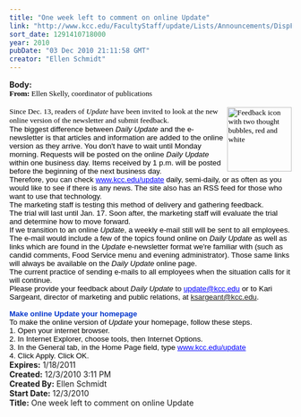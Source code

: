 ```yaml
---
title: "One week left to comment on online Update"
link: "http://www.kcc.edu/FacultyStaff/update/Lists/Announcements/DispForm.aspx?ID=22"
sort_date: 1291410718000
year: 2010
pubDate: "03 Dec 2010 21:11:58 GMT"
creator: "Ellen Schmidt"
---
```


<div><b>Body:</b> <div class=ExternalClass1C351E4CD00C4EA2B66BFC31A622A87D>
<div>
<p class=MsoNormal style="margin:0in 0in 0pt"><span style="font-size:10pt;color:black;font-family:'Tahoma','sans-serif'"><strong>From:</strong> Ellen Skelly, coordinator of publications</span></p><span style="font-size:10pt;color:black;font-family:'Tahoma','sans-serif'">
<p class=MsoNormal style="margin:0in 0in 0pt"><br><img height=115 alt="Feedback icon with two thought bubbles, red and white" src="https://origin.ih.constantcontact.com/fs010/1011145214035/img/622.jpg" width=115 align=right border=0>Since Dec. 13, readers of <em>Update </em>have been invited to look at the new online version of the newsletter and submit feedback.<br></p>
<div style="font-size:10pt;color:#000000;font-family:Arial,Helvetica,sans-serif" align=left>The biggest difference between <em>Daily Update</em> and the e-newsletter is that articles and information are added to the online version as they arrive. You don't have to wait until Monday morning. Requests will be posted on the online <em>Daily Update</em> within one business day. Items received by 1 p.m. will be posted before the beginning of the next business day.<br></div>
<div style="font-size:10pt;color:#000000;font-family:Arial,Helvetica,sans-serif" align=left>Therefore, you can check <a style="color:blue;text-decoration:underline" href="http://r20.rs6.net/tn.jsp?llr=tcchpwn6&amp;et=1104208766063&amp;s=0&amp;e=001onSZyyOqKqdAUpbPvWh31-o6boEMsNKlaM2ZOnKGwqalU81bXTgOvjhGsfS0hxi1iWE3btAZ2YsIdvjItC7-lXUIq8E7UClgGWbd8Rujpbw=" target="_blank" shape=rect>www.kcc.edu/update</a> daily, semi-daily, or as often as you would like to see if there is any news. The site also has an RSS feed for those who want to use that technology.<br></div>
<div style="font-size:10pt;color:#000000;font-family:Arial,Helvetica,sans-serif" align=left>The marketing staff is testing this method of delivery and gathering feedback.<br></div>
<div style="font-size:10pt;color:#000000;font-family:Arial,Helvetica,sans-serif" align=left>The trial will last until Jan. 17. Soon after, the marketing staff will evaluate the trial and determine how to move forward. <br></div>
<div style="font-size:10pt;color:#000000;font-family:Arial,Helvetica,sans-serif" align=left>If we transition to an online <em>Update</em>, a weekly e-mail still will be sent to all employees. The e-mail would include a few of the topics found online on <em>Daily Update</em> as well as links which are found in the <em>Update</em> e-newsletter format we're familiar with (such as candid comments, Food Service menu and evening administrator). Those same links will always be available on the <em>Daily Update</em> online page. <br></div>
<div style="font-size:10pt;color:#000000;font-family:Arial,Helvetica,sans-serif" align=left>The current practice of sending e-mails to all employees when the situation calls for it will continue.<br></div>
<div style="font-size:10pt;color:#000000;font-family:Arial,Helvetica,sans-serif" align=left>Please provide your feedback about <em>Daily Update</em> to <a style="color:blue;text-decoration:underline" href="mailto:update@kcc.edu" target="_blank" shape=rect>update@kcc.edu</a> or to Kari Sargeant, director of marketing and public relations, at <a href="mailto:ksargeant@kcc.edu" target="_blank" shape=rect>ksargeant@kcc.edu</a>.</div>
<div style="font-size:10pt;color:#000000;font-family:Arial,Helvetica,sans-serif" align=left><br><font color="#0033cc"><strong>Make online Update your homepage<br></strong></font></div>
<div style="font-size:10pt;color:#000000;font-family:Arial,Helvetica,sans-serif" align=left>To make the online version of <em>Update</em> your homepage, follow these steps.<br>1. Open your internet browser.<br>2. In Internet Explorer, choose tools, then Internet Options.<br>3. In the General tab, in the Home Page field, type <a style="color:blue;text-decoration:underline" href="http://r20.rs6.net/tn.jsp?llr=tcchpwn6&amp;et=1104208766063&amp;s=0&amp;e=001onSZyyOqKqdAUpbPvWh31-o6boEMsNKlaM2ZOnKGwqalU81bXTgOvjhGsfS0hxi1iWE3btAZ2YsIdvjItC7-lXUIq8E7UClgGWbd8Rujpbw=" target="_blank" shape=rect>www.kcc.edu/update</a>    </div>
<div style="font-size:10pt;color:#000000;font-family:Arial,Helvetica,sans-serif" align=left>4. Click Apply. Click OK.</div></span></div></div></div>
<div><b>Expires:</b> 1/18/2011</div>
<div><b>Created:</b> 12/3/2010 3:11 PM</div>
<div><b>Created By:</b> Ellen Schmidt</div>
<div><b>Start Date:</b> 12/3/2010</div>
<div><b>Title:</b> One week left to comment on online Update</div>
